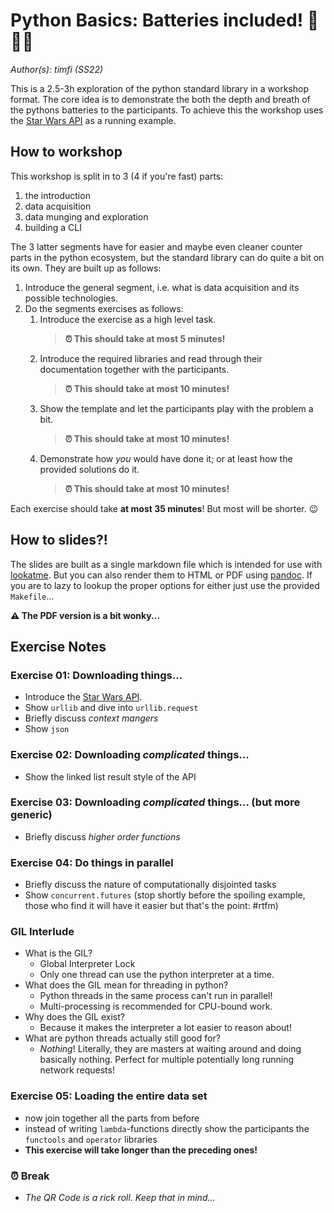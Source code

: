 Python Basics: Batteries included! 🔋🔋🔋
=========================================

_Author(s): timfi (SS22)_

This is a 2.5-3h exploration of the python standard library
in a workshop format. The core idea is to demonstrate the
both the depth and breath of the pythons batteries to the
participants. To achieve this the workshop uses the
[Star Wars API](https://swapi.dev) as a running example.

How to workshop
---------------

This workshop is split in to 3 (4 if you're fast) parts:

1. the introduction
2. data acquisition
3. data munging and exploration
4. building a CLI

The 3 latter segments have for easier and maybe even cleaner
counter parts in the python ecosystem, but the standard
library can do quite a bit on its own. They are built up as
follows:

1. Introduce the general segment, i.e. what is data
   acquisition and its possible technologies.
2. Do the segments exercises as follows:
   1. Introduce the exercise as a high level task.
      > **⏰ This should take at most  5 minutes!**
   2. Introduce the required libraries and read through
      their documentation together with the participants.
      > **⏰ This should take at most 10 minutes!**
   3. Show the template and let the participants play with
      the problem a bit.
      > **⏰ This should take at most 10 minutes!**
   4. Demonstrate how *you* would have done it; or at least
      how the provided solutions do it.
      > **⏰ This should take at most 10 minutes!**

Each exercise should take **at most 35 minutes**! But most
will be shorter. 😉

How to slides?!
---------------

The slides are built as a single markdown file which is
intended for use with [lookatme](https://pypi.org/project/lookatme/). But you can also
render them to HTML or PDF using [pandoc](https://pandoc.org/).
If you are to lazy to lookup the proper options for either
just use the provided `Makefile`…

**⚠ The PDF version is a bit wonky...**

Exercise Notes
--------------

### Exercise 01: Downloading things...

- Introduce the [Star Wars API](https://swapi.dev).
- Show `urllib` and dive into `urllib.request`
- Briefly discuss *context mangers*
- Show `json`

### Exercise 02: Downloading *complicated* things...

- Show the linked list result style of the API

### Exercise 03: Downloading *complicated* things... (but more generic)

- Briefly discuss *higher order functions*

### Exercise 04: Do things in parallel

- Briefly discuss the nature of computationally disjointed
  tasks
- Show `concurrent.futures` (stop shortly before the
  spoiling example, those who find it will have it easier
  but that's the point: #rtfm)

### GIL Interlude

- What is the GIL?
    - Global Interpreter Lock
    - Only one thread can use the python interpreter at a
      time.
- What does the GIL mean for threading in python?
    - Python threads in the same process can't run in
      parallel!
    - Multi-processing is recommended for CPU-bound work.
- Why does the GIL exist?
    - Because it makes the interpreter a lot easier to
      reason about!
- What are python threads actually still good for?
    - *Nothing*! Literally, they are masters at waiting
      around and doing basically nothing. Perfect for
      multiple potentially long running network requests!

### Exercise 05: Loading the entire data set

- now join together all the parts from before
- instead of writing `lambda`-functions directly show the
  participants the `functools` and `operator` libraries
- **This exercise will take longer than the preceding ones!**

### ⏰ Break

- *The QR Code is a rick roll. Keep that in mind...*